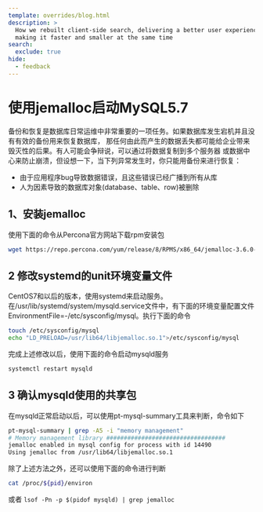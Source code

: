 ```yaml
---
template: overrides/blog.html
description: >
  How we rebuilt client-side search, delivering a better user experience while
  making it faster and smaller at the same time
search:
  exclude: true
hide:
  - feedback
---
```


# 使用jemalloc启动MySQL5.7

备份和恢复是数据库日常运维中非常重要的一项任务。如果数据库发生宕机并且没有有效的备份用来恢复数据库，
那任何由此而产生的数据丢失都可能给企业带来毁灭性的后果。有人可能会争辩说，可以通过将数据复制到多个服务器
或数据中心来防止崩溃，但设想一下，当下列异常发生时，你只能用备份来进行恢复：

- 由于应用程序bug导致数据错误，且这些错误已经广播到所有从库
- 人为因素导致的数据库对象(database、table、row)被删除

## 1、安装jemalloc

使用下面的命令从Percona官方网站下载rpm安装包
```bash
wget https://repo.percona.com/yum/release/8/RPMS/x86_64/jemalloc-3.6.0-1.el8.x86_64.rpm
```


## 2 修改systemd的unit环境变量文件

CentOS7和以后的版本，使用systemd来启动服务。在/usr/lib/systemd/system/mysqld.service文件中，有下面的环境变量配置文件
EnvironmentFile=-/etc/sysconfig/mysql。执行下面的命令
```bash
touch /etc/sysconfig/mysql
echo "LD_PRELOAD=/usr/lib64/libjemalloc.so.1">/etc/sysconfig/mysql
```

完成上述修改以后，使用下面的命令启动mysqld服务
```bash
systemctl restart mysqld
```

## 3 确认mysqld使用的共享包

在mysqld正常启动以后，可以使用pt-mysql-summary工具来判断，命令如下

```bash
pt-mysql-summary | grep -A5 -i "memory management"
# Memory management library ##################################
jemalloc enabled in mysql config for process with id 14490
Using jemalloc from /usr/lib64/libjemalloc.so.1
```

除了上述方法之外，还可以使用下面的命令进行判断
```bash
cat /proc/${pid}/environ
```

或者 ```lsof -Pn -p $(pidof mysqld) | grep jemalloc```
